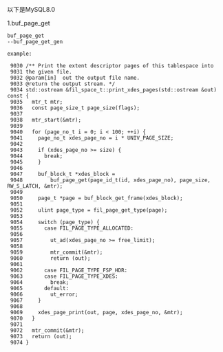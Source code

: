 以下是MySQL8.0

1.buf\_page_get

	buf_page_get
	--buf_page_get_gen
	
	example:
	
	 9030 /** Print the extent descriptor pages of this tablespace into
	 9031 the given file.              
	 9032 @param[in]  out the output file name.
	 9033 @return the output stream. */
	 9034 std::ostream &fil_space_t::print_xdes_pages(std::ostream &out) const {
	 9035   mtr_t mtr;        
	 9036   const page_size_t page_size(flags);
	 9037         
	 9038   mtr_start(&mtr);  
	 9039         
	 9040   for (page_no_t i = 0; i < 100; ++i) {
	 9041     page_no_t xdes_page_no = i * UNIV_PAGE_SIZE;
	 9042         
	 9043     if (xdes_page_no >= size) {                                   
	 9044       break;
	 9045     }   
	 9046         
	 9047     buf_block_t *xdes_block =                                     
	 9048         buf_page_get(page_id_t(id, xdes_page_no), page_size, RW_S_LATCH, &mtr);
	 9049         
	 9050     page_t *page = buf_block_get_frame(xdes_block);
	 9051         
	 9052     ulint page_type = fil_page_get_type(page);
	 9053         
	 9054     switch (page_type) {
	 9055       case FIL_PAGE_TYPE_ALLOCATED:
	 9056         
	 9057         ut_ad(xdes_page_no >= free_limit);
	 9058         
	 9059         mtr_commit(&mtr);
	 9060         return (out);
	 9061         
	 9062       case FIL_PAGE_TYPE_FSP_HDR:
	 9063       case FIL_PAGE_TYPE_XDES:
	 9064         break;
	 9065       default:
	 9066         ut_error;
	 9067     }   
	 9068         
	 9069     xdes_page_print(out, page, xdes_page_no, &mtr);
	 9070   }     
	 9071         
	 9072   mtr_commit(&mtr);
	 9073   return (out);
	 9074 }  
 
















